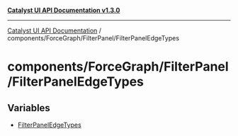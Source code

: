 [**Catalyst UI API Documentation v1.3.0**](../../../../README.md)

---

[Catalyst UI API Documentation](../../../../README.md) / components/ForceGraph/FilterPanel/FilterPanelEdgeTypes

# components/ForceGraph/FilterPanel/FilterPanelEdgeTypes

## Variables

- [FilterPanelEdgeTypes](variables/FilterPanelEdgeTypes.md)
